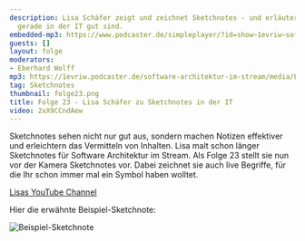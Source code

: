 ```yaml
---
description: Lisa Schäfer zeigt und zeichnet Sketchnotes - und erläutert wofür sie
  gerade in der IT gut sind.
embedded-mp3: https://www.podcaster.de/simpleplayer/?id=show~1evriw~software-architektur-im-stream~pod-6081761121cb2053178822&v=1619097352
guests: []
layout: folge
moderators:
- Eberhard Wolff
mp3: https://1evriw.podcaster.de/software-architektur-im-stream/media/LisaMoritz.mp3
tag: Sketchnotes
thumbnail: folge23.png
title: Folge 23 - Lisa Schäfer zu Sketchnotes in der IT
video: 2xX9CCndAew
---
```

Sketchnotes sehen nicht nur gut aus, sondern machen Notizen effektiver
und erleichtern das Vermitteln von Inhalten. Lisa malt schon länger
Sketchnotes für Software Architektur im Stream. Als Folge 23 stellt
sie nun vor der Kamera Sketchnotes vor. Dabei zeichnet sie auch live
Begriffe, für die Ihr schon immer mal ein Symbol haben wolltet.

[Lisas YouTube Channel](https://www.youtube.com/channel/UCuZs1YPHHn8PpSiZsPKbtLA)

Hier die erwähnte Beispiel-Sketchnote:

![Beispiel-Sketchnote](/sketchnotes/folge23.jpg "Beispiel-Sketchnote")
